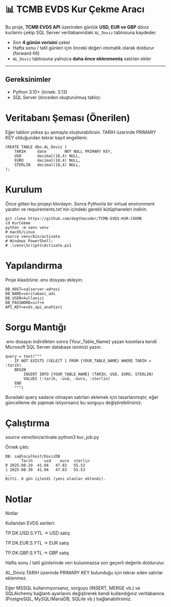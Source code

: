 # 📊 TCMB EVDS Kur Çekme Aracı

Bu proje, **TCMB EVDS API** üzerinden günlük **USD, EUR ve GBP** döviz kurlarını çekip SQL Server veritabanındaki `AL_Doviz` tablosuna kaydeder.

- Son **4 günün verisini** çeker  
- Hafta sonu / tatil günleri için önceki değeri otomatik olarak doldurur (forward-fill)  
- `AL_Doviz` tablosuna yalnızca **daha önce eklenmemiş** satırları ekler  

---

## Gereksinimler

- Python 3.10+ (örnek: 3.13)
- SQL Server (önceden oluşturulmuş tablo):


# Veritabanı Şeması (Önerilen)

Eğer tablon yoksa şu şemayla oluşturabilirsin. TARIH üzerinde PRIMARY KEY olduğundan tekrar kayıt engellenir.
```
CREATE TABLE dbo.AL_Doviz (
    TARIH     date        NOT NULL PRIMARY KEY,
    USD       decimal(18,4) NULL,
    EURO      decimal(18,4) NULL,
    STERLIN   decimal(18,4) NULL,
);
```
# Kurulum

Önce gitten bu projeyi klonlayın.
Sonra Pythonla bir virtual environment yaratın ve requirements.txt'nin içindeki gerekli kütüphaneleri indirin.
```
git clone https://github.com/degthecoder/TCMB-EVDS-KUR-CEKME
cd KurCekme
python -m venv venv
# macOS/Linux
source venv/bin/activate
# Windows PowerShell:
# .\venv\Scripts\Activate.ps1
```

# Yapılandırma

Proje klasörüne .env dosyası ekleyin:
```
DB_HOST=sqlserver-adresi
DB_NAME=veritabani_adi
DB_USER=kullanici
DB_PASSWORD=sifre
API_KEY=evds_api_anahtari
```

# Sorgu Mantığı
.env dosaysı indirdikten sonra {Your_Table_Name} yazan kısımlara kendi Microsoft SQL Server database isminizi yazın.
```
query = text("""
    IF NOT EXISTS (SELECT 1 FROM {YOUR_TABLE_NAME} WHERE TARIH = :tarih)
    BEGIN
        INSERT INTO {YOUR_TABLE_NAME} (TARIH, USD, EURO, STERLIN)
        VALUES (:tarih, :usd, :euro, :sterlin)
    END
    """)
```

Buradaki query sadece olmayan satırları eklemek için tasarlanmıştır, eğer güncelleme de yapmak istiyorsanız bu sorguyu değiştirebilirsiniz.

# Çalıştırma
source venv/bin/activate
python3 kur_job.py

Örnek çıktı:
```
DB: sa@localhost/DovizDB
       Tarih     usd    euro  sterlin
0 2025-08-29  41.04   47.83   55.53
1 2025-08-30  41.04   47.83   55.53
...
Bitti. 6 gün işlendi (yeni olanlar eklendi).

```

# Notlar

Notlar

Kullanılan EVDS serileri:

TP.DK.USD.S.YTL → USD satış

TP.DK.EUR.S.YTL → EUR satış

TP.DK.GBP.S.YTL → GBP satış

Hafta sonu / tatil günlerinde veri bulunmazsa son geçerli değerle doldurulur.

AL_Doviz.TARIH üzerinde PRIMARY KEY bulunduğu için tekrar eden satırlar eklenmez.

Eğer MSSQL kullanmıyorsanız, sorguyu (INSERT, MERGE vb.) ve SQLAlchemy bağlantı ayarlarını değiştirerek kendi kullandığınız veritabanına (PostgreSQL, MySQL/MariaDB, SQLite vb.) bağlanabilirsiniz.
